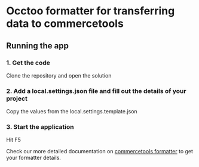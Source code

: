 ﻿# Occtoo formatter for transferring data to commercetools
## Running the app
### 1. Get the code
Clone the repository and open the solution
### 2. Add a local.settings.json file and fill out the details of your project
Copy the values from the local.settings.template.json
### 3. Start the application
Hit F5

Check our more detailed documentation on [commercetools formatter](https://docs.occtoo.com/docs/Integration/Formatters/commercetools) to get your formatter details.